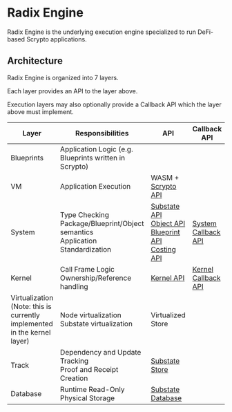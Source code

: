 # Radix Engine

Radix Engine is the underlying execution engine specialized to run DeFi-based Scrypto applications.

## Architecture

Radix Engine is organized into 7 layers.

Each layer provides an API to the layer above.

Execution layers may also optionally provide a Callback API which the layer above must implement.

| Layer                                                                       | Responsibilities                                                                   | API                                                                                                                                                                                                                                                                              | Callback API                                             | Implementation(s)                                                                                          |
|-----------------------------------------------------------------------------|------------------------------------------------------------------------------------|----------------------------------------------------------------------------------------------------------------------------------------------------------------------------------------------------------------------------------------------------------------------------------|----------------------------------------------------------|------------------------------------------------------------------------------------------------------------|
| Blueprints                                                                  | Application Logic (e.g. Blueprints written in Scrypto)                             |                                                                                                                                                                                                                                                                                  |                                                          | [Native Blueprints](src/blueprints)<br>[Scrypto Blueprints](../radix-engine-tests/tests/blueprints)        | 
| VM                                                                          | Application Execution                                                              | WASM + [Scrypto API](../scrypto/src/engine/scrypto_env.rs)                                                                                                                                                                                                                       |                                                          | [VM](src/vm)                                                                                |
| System                                                                      | Type Checking<br>Package/Blueprint/Object semantics<br>Application Standardization | [Substate API](../radix-engine-interface/src/api/locked_substate_api)<br>[Object API](../radix-engine-interface/src/api/object_api.rs)<br>[Blueprint API](../radix-engine-interface/src/api/blueprint_api.rs)<br>[Costing API](../radix-engine-interface/src/api/costing_api.rs) | [System Callback API](src/system/system_callback_api.rs) | [System](src/system)                                                                                       |
| Kernel                                                                      | Call Frame Logic<br>Ownership/Reference handling                                   | [Kernel API](src/kernel/kernel_api.rs)                                                                                                                                                                                                                                           | [Kernel Callback API](src/kernel/kernel_callback_api.rs) | [Kernel](src/kernel)                                                                                       |
| Virtualization<br>(Note: this is currently implemented in the kernel layer) | Node virtualization<br>Substate virtualization                                     | Virtualized Store                                                                                                                                                                                                                                                                |                                                          | [Node Virtualization](src/system/system_modules/virtualization)                                            |
| Track                                                                       | Dependency and Update Tracking<br>Proof and Receipt Creation                       | [Substate Store](../radix-engine-store-interface/src/interface.rs)                                                                                                                                                                                                               |                                                          | [Track](src/track)                                                                                         |
| Database                                                                    | Runtime Read-Only Physical Storage                                                 | [Substate Database](../radix-engine-store-interface/src/interface.rs)                                                                                                                                                                                                            |                                                          | [InMemoryDB](../radix-engine-stores/src/memory_db.rs)<br>[RocksDB](../radix-engine-stores/src/rocks_db.rs) |

